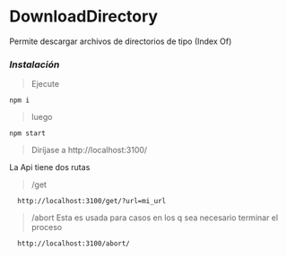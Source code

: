 # DownloadDirectory
Permite descargar archivos de directorios de tipo (Index Of)

### _**Instalación**_
> Ejecute

```
npm i
```
>  luego
```
npm start
```
>  Diríjase a http://localhost:3100/



La Api tiene dos rutas

> /get
```
  http://localhost:3100/get/?url=mi_url
```
> /abort Esta es usada para casos en los q sea necesario terminar el proceso 

```
  http://localhost:3100/abort/
```

